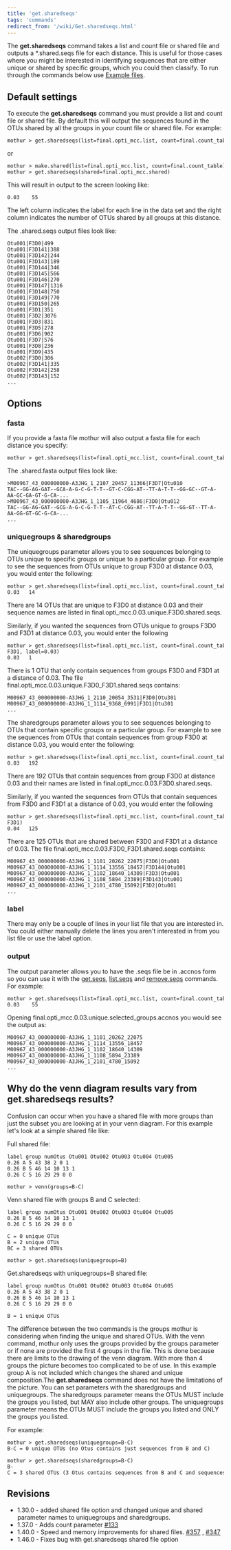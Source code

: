 ```yaml
---
title: 'get.sharedseqs'
tags: 'commands'
redirect_from: '/wiki/Get.sharedseqs.html'
---
```

The **get.sharedseqs** command takes a list and count file or shared
file and outputs a \*.shared.seqs file for each distance. This is useful
for those cases where you might be interested in identifying sequences
that are either unique or shared by specific groups, which you could
then classify. To run through the commands below use [ Example 
files](https://mothur.s3.us-east-2.amazonaws.com/wiki/ExampleDataSet.zip).


## Default settings

To execute the **get.sharedseqs** command you must provide a list and count file or shared file. By default this will output the
sequences found in the OTUs shared by all the groups in your count file or shared file. For example:

    mothur > get.sharedseqs(list=final.opti_mcc.list, count=final.count_table)

or

    mothur > make.shared(list=final.opti_mcc.list, count=final.count_table)
    mothur > get.sharedseqs(shared=final.opti_mcc.shared)

This will result in output to the screen looking like:

    0.03	55

The left column indicates the label for each line in the data set and
the right column indicates the number of OTUs shared by all groups at this distance.

The .shared.seqs output files look like:

    Otu001|F3D0|499
    Otu001|F3D141|388
    Otu001|F3D142|244
    Otu001|F3D143|189
    Otu001|F3D144|346
    Otu001|F3D145|566
    Otu001|F3D146|270
    Otu001|F3D147|1316
    Otu001|F3D148|750
    Otu001|F3D149|770
    Otu001|F3D150|265
    Otu001|F3D1|351
    Otu001|F3D2|3076
    Otu001|F3D3|831
    Otu001|F3D5|278
    Otu001|F3D6|902
    Otu001|F3D7|576
    Otu001|F3D8|236
    Otu001|F3D9|435
    Otu002|F3D0|306
    Otu002|F3D141|335
    Otu002|F3D142|258
    Otu002|F3D143|152
    ...


## Options

### fasta

If you provide a fasta file mothur will also output a fasta file for
each distance you specify:

    mothur > get.sharedseqs(list=final.opti_mcc.list, count=final.count_table, fasta=final.fasta)

The .shared.fasta output files look like:

    >M00967_43_000000000-A3JHG_1_2107_20457_11366|F3D7|Otu010
    TAC--GG-AG-GAT--GCA-A-G-C-G-T-T--GT-C-CGG-AT--TT-A-T-T--GG-GC--GT-A-AA-GC-GA-GT-G-CA-...
    >M00967_43_000000000-A3JHG_1_1105_11964_4686|F3D0|Otu012
    TAC--GG-AG-GAT--GCG-A-G-C-G-T-T--AT-C-CGG-AT--TT-A-T-T--GG-GT--TT-A-AA-GG-GT-GC-G-CA-...
    ...

### uniquegroups & sharedgroups

The uniquegroups parameter allows you to see sequences belonging to OTUs
unique to specific groups or unique to a particular group. For example
to see the sequences from OTUs unique to group F3D0 at distance 0.03, you
would enter the following:

    mothur > get.sharedseqs(list=final.opti_mcc.list, count=final.count_table, uniquegroups=F3D0)
    0.03   14

There are 14 OTUs that are unique to F3D0 at distance 0.03 and their
sequence names are listed in final.opti_mcc.0.03.unique.F3D0.shared.seqs.

Similarly, if you wanted the sequences from OTUs unique to groups F3D0 and
F3D1 at distance 0.03, you would enter the following

    mothur > get.sharedseqs(list=final.opti_mcc.list, count=final.count_table, uniquegroups=F3D0-F3D1, label=0.03)
    0.03   1

There is 1 OTU that only contain sequences from groups F3D0 and
F3D1 at a distance of 0.03. The file final.opti_mcc.0.03.unique.F3D0_F3D1.shared.seqs
contains:

    M00967_43_000000000-A3JHG_1_2110_20054_3531|F3D0|Otu301
    M00967_43_000000000-A3JHG_1_1114_9368_6991|F3D1|Otu301
    ...

The sharedgroups parameter allows you to see sequences belonging to OTUs
that contain specific groups or a particular group. For example to see
the sequences from OTUs that contain sequences from group F3D0 at distance
0.03, you would enter the following:

    mothur > get.sharedseqs(list=final.opti_mcc.list, count=final.count_table, sharedgroups=F3D0)
    0.03   192

There are 192 OTUs that contain sequences from group F3D0 at distance 0.03
and their names are listed in final.opti_mcc.0.03.F3D0.shared.seqs.

Similarly, if you wanted the sequences from OTUs that contain sequences
from F3D0 and F3D1 at a distance of 0.03, you would enter the following

    mothur > get.sharedseqs(list=final.opti_mcc.list, count=final.count_table, sharedgroups=F3D0-F3D1)
    0.04   125

There are 125 OTUs that are shared between F3D0 and F3D1 at a distance of 0.03.
The file final.opti_mcc.0.03.F3D0_F3D1.shared.seqs contains:

    M00967_43_000000000-A3JHG_1_1101_20262_22075|F3D6|Otu001
    M00967_43_000000000-A3JHG_1_1114_13556_18457|F3D144|Otu001
    M00967_43_000000000-A3JHG_1_1102_18640_14309|F3D3|Otu001
    M00967_43_000000000-A3JHG_1_1108_5894_23389|F3D143|Otu001
    M00967_43_000000000-A3JHG_1_2101_4780_15092|F3D2|Otu001
    ...

### label

There may only be a couple of lines in your list file that you are
interested in. You could either manually delete the lines you aren't
interested in from you list file or use the label option.

### output

The output parameter allows you to have the .seqs file be in .accnos
form so you can use it with the [get.seqs](/wiki/get.seqs),
[list.seqs](/wiki/list.seqs) and
[remove.seqs](/wiki/remove.seqs) commands. For example:

    mothur > get.sharedseqs(list=final.opti_mcc.list, count=final.count_table, output=accnos)
    0.03	55

Opening final.opti_mcc.0.03.unique.selected_groups.accnos you would see the output as:

    M00967_43_000000000-A3JHG_1_1101_20262_22075
    M00967_43_000000000-A3JHG_1_1114_13556_18457
    M00967_43_000000000-A3JHG_1_1102_18640_14309
    M00967_43_000000000-A3JHG_1_1108_5894_23389
    M00967_43_000000000-A3JHG_1_2101_4780_15092
    ...

## Why do the venn diagram results vary from **get.sharedseqs** results?

Confusion can occur when you have a shared file with more groups than
just the subset you are looking at in your venn diagram. For this
example let's look at a simple shared file like:

Full shared file:

    label group numOtus Otu001 Otu002 Otu003 Otu004 Otu005
    0.26 A 5 43 38 2 0 1
    0.26 B 5 46 14 10 13 1
    0.26 C 5 16 29 29 0 0

    mothur > venn(groups=B-C)

Venn shared file with groups B and C selected:

    label group numOtus Otu001 Otu002 Otu003 Otu004 Otu005
    0.26 B 5 46 14 10 13 1
    0.26 C 5 16 29 29 0 0

    C = 0 unique OTUs
    B = 2 unique OTUs
    BC = 3 shared OTUs

    mothur > get.sharedseqs(uniquegroups=B)

Get.sharedseqs with uniquegroups=B shared file:

    label group numOtus Otu001 Otu002 Otu003 Otu004 Otu005
    0.26 A 5 43 38 2 0 1
    0.26 B 5 46 14 10 13 1
    0.26 C 5 16 29 29 0 0

    B = 1 unique OTUs

The difference between the two commands is the groups mothur is
considering when finding the unique and shared OTUs. With the venn
command, mothur only uses the groups provided by the groups parameter or
if none are provided the first 4 groups in the file. This is done
because there are limits to the drawing of the venn diagram. With more
than 4 groups the picture becomes too complicated to be of use. In this
example group A is not included which changes the shared and unique
composition.The **get.sharedseqs** command does not have the limitations of
the picture. You can set parameters with the sharedgroups and
uniquegroups. The sharedgroups parameter means the OTUs MUST include the
groups you listed, but MAY also include other groups. The uniquegroups
parameter means the OTUs MUST include the groups you listed and ONLY the
groups you listed.

For example:

    mothur > get.sharedseqs(uniquegroups=B-C)
    B-C = 0 unique OTUs (no Otus contains just sequences from B and C)

    mothur > get.sharedseqs(sharedgroups=B-C)
    B-C = 3 shared OTUs (3 Otus contains sequences from B and C and sequences from other groups)

## Revisions

-   1.30.0 - added shared file option and changed unique and shared
    parameter names to uniquegroups and sharedgroups.
-   1.37.0 - Adds count parameter
    [\#133](https://github.com/mothur/mothur/issues/133)
-   1.40.0 - Speed and memory improvements for shared files.
    [\#357](https://github.com/mothur/mothur/issues/357) ,
    [\#347](https://github.com/mothur/mothur/issues/347)
-   1.46.0 - Fixes bug with get.sharedseqs shared file option
